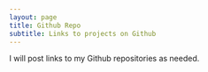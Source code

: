 ```yaml
---
layout: page
title: Github Repo
subtitle: Links to projects on Github
---
```


I will post links to my Github repositories as needed. 
